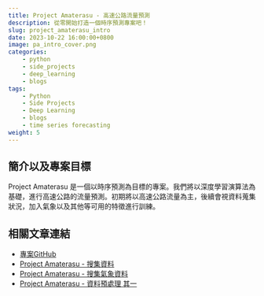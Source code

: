 ```yaml
---
title: Project Amaterasu - 高速公路流量預測
description: 從零開始打造一個時序預測專案吧！
slug: project_amaterasu_intro
date: 2023-10-22 16:00:00+0800
image: pa_intro_cover.png
categories:
    - python
    - side_projects
    - deep_learning
    - blogs
tags:
    - Python
    - Side Projects
    - Deep Learning
    - blogs
    - time series forecasting
weight: 5
---
```


## 簡介以及專案目標

Project Amaterasu 是一個以時序預測為目標的專案。我們將以深度學習演算法為基礎，進行高速公路的流量預測。初期將以高速公路流量為主，後續會視資料蒐集狀況，加入氣象以及其他等可用的特徵進行訓練。

## 相關文章連結

* [專案GitHub](https://github.com/dstipscafe/Amaterasu)
* [Project Amaterasu - 搜集資料](https://dstipscafe.github.io/blogs/p/project_amaterasu_data_prepare)
* [Project Amaterasu - 搜集氣象資料](https://dstipscafe.github.io/blogs/p/project_amaterasu__weather_data_prepare/)
* [Project Amaterasu - 資料預處理 其一](https://dstipscafe.github.io/blogs/p/project_amaterasu_data_preprocessing_geo/)